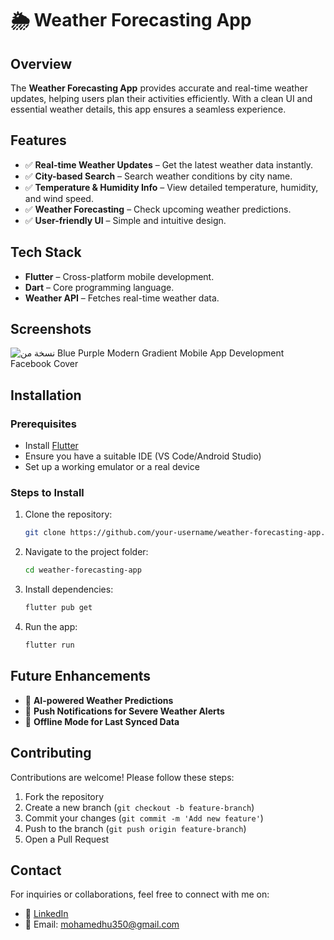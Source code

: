 # 🌦 Weather Forecasting App

## Overview
The **Weather Forecasting App** provides accurate and real-time weather updates, helping users plan their activities efficiently. With a clean UI and essential weather details, this app ensures a seamless experience.

## Features
- ✅ **Real-time Weather Updates** – Get the latest weather data instantly.
- ✅ **City-based Search** – Search weather conditions by city name.
- ✅ **Temperature & Humidity Info** – View detailed temperature, humidity, and wind speed.
- ✅ **Weather Forecasting** – Check upcoming weather predictions.
- ✅ **User-friendly UI** – Simple and intuitive design.

## Tech Stack
- **Flutter** – Cross-platform mobile development.
- **Dart** – Core programming language.
- **Weather API** – Fetches real-time weather data.

## Screenshots
![نسخة من Blue Purple Modern Gradient Mobile App Development Facebook Cover](https://github.com/user-attachments/assets/c84d49c2-c30f-4439-8723-334d16ae0d88)

## Installation
### Prerequisites
- Install [Flutter](https://flutter.dev/docs/get-started/install)
- Ensure you have a suitable IDE (VS Code/Android Studio)
- Set up a working emulator or a real device

### Steps to Install
1. Clone the repository:
   ```sh
   git clone https://github.com/your-username/weather-forecasting-app.git
   ```
2. Navigate to the project folder:
   ```sh
   cd weather-forecasting-app
   ```
3. Install dependencies:
   ```sh
   flutter pub get
   ```
4. Run the app:
   ```sh
   flutter run
   ```

## Future Enhancements
- 🔹 **AI-powered Weather Predictions**
- 🔹 **Push Notifications for Severe Weather Alerts**
- 🔹 **Offline Mode for Last Synced Data**

## Contributing
Contributions are welcome! Please follow these steps:
1. Fork the repository
2. Create a new branch (`git checkout -b feature-branch`)
3. Commit your changes (`git commit -m 'Add new feature'`)
4. Push to the branch (`git push origin feature-branch`)
5. Open a Pull Request

## Contact
For inquiries or collaborations, feel free to connect with me on:
- 💼 [LinkedIn](https://www.linkedin.com/in/mohamed-hussien7)
- 📧 Email: mohamedhu350@gmail.com

